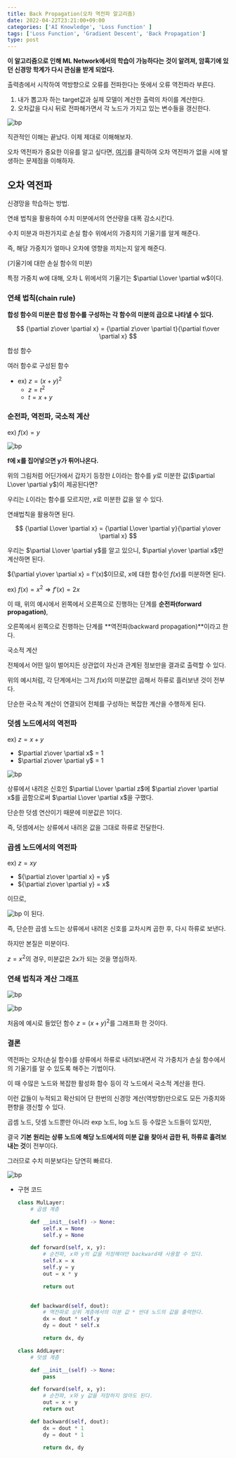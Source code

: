 ```yaml
---
title: Back Propagation(오차 역전파 알고리즘)
date: 2022-04-22T23:21:00+09:00
categories: ['AI Knowledge', 'Loss Function' ]
tags: ['Loss Function', 'Gradient Descent', 'Back Propagation']
type: post
---
```

**이 알고리즘으로 인해 ML Network에서의 학습이 가능하다는 것이 알려져, 암흑기에 있던 신경망 학계가 다시 관심을 받게 되었다.**

출력층에서 시작하여 역방향으로 오류를 전파한다는 뜻에서 오류 역전파라 부른다.

1. 내가 뽑고자 하는 target값과 실제 모델이 계산한 출력의 차이를 계산한다.
2. 오차값을 다시 뒤로 전파해가면서 각 노드가 가지고 있는 변수들을 갱신한다.

![bp](bp.png)

직관적인 이해는 끝났다. 이제 제대로 이해해보자.

오차 역전파가 중요한 이유를 알고 싶다면, [여기](https://osmin625.github.io/posts/%EC%88%98%EC%B9%98-%EB%AF%B8%EB%B6%84/)를 클릭하여 오차 역전파가 없을 시에 발생하는 문제점을 이해하자.

## 오차 역전파

신경망을 학습하는 방법.

연쇄 법칙을 활용하여 수치 미분에서의 연산량을 대폭 감소시킨다.

수치 미분과 마찬가지로 손실 함수 위에서의 가중치의 기울기를 알게 해준다.

즉, 해당 가중치가 얼마나 오차에 영향을 끼치는지 알게 해준다.

(기울기에 대한 손실 함수의 미분)

특정 가중치 w에 대해, 오차 L 위에서의 기울기는 $\partial L\over \partial w$이다.

### 연쇄 법칙(chain rule)

**합성 함수의 미분은 합성 함수를 구성하는 각 함수의 미분의 곱으로 나타낼 수 있다.**

$$
{\partial z\over \partial x} = {\partial z\over \partial t}{\partial t\over \partial x}
$$

합성 함수

여러 함수로 구성된 함수

- ex) $z = (x + y)^2$
    - $z = t^2$
    - $t = x + y$

### 순전파, 역전파, 국소적 계산

ex) $f(x) = y$

![bp](bp1.png)

**f에 x를 집어넣으면 y가 튀어나온다.**

위의 그림처럼 어딘가에서 갑자기 등장한 $L$이라는 함수를 $y$로 미분한 값($\partial L\over \partial y$)이 제공된다면?

우리는 $L$이라는 함수를 모르지만, $x$로 미분한 값을 알 수 있다.

연쇄법칙을 활용하면 된다.

$$
{\partial L\over \partial x} = {\partial L\over \partial y}{\partial y\over \partial x}
$$

우리는 $\partial L\over \partial y$를 알고 있으니, $\partial y\over \partial x$만 계산하면 된다.

${\partial y\over \partial x} = f'(x)$이므로, x에 대한 함수인 $f(x)$를 미분하면 된다.

ex) $f(x) = x^2 ⇒ f'(x) = 2x$ 

이 때, 위의 예시에서 왼쪽에서 오른쪽으로 진행하는 단계를 **순전파(forward propagation)**,

오른쪽에서 왼쪽으로 진행하는 단계를 **역전파(backward propagation)**이라고 한다.

국소적 계산

전체에서 어떤 일이 벌어지든 상관없이 자신과 관계된 정보만을 결과로 출력할 수 있다.

위의 예시처럼, 각 단계에서는 그저 $f(x)$의 미분값만 곱해서 하류로 흘러보낸 것이 전부다.

단순한 국소적 계산이 연결되어 전체를 구성하는 복잡한 계산을 수행하게 된다.

### 덧셈 노드에서의 역전파

ex) $z = x + y$

- $\partial z\over \partial x$ = 1
- $\partial z\over \partial y$ = 1

![bp](bp2.png)

상류에서 내려온 신호인 $\partial L\over \partial z$에 $\partial z\over \partial x$를 곱함으로써 $\partial L\over \partial x$을 구했다.

단순한 덧셈 연산이기 때문에 미분값은 1이다.

즉, 덧셈에서는 상류에서 내려온 값을 그대로 하류로 전달한다.

### 곱셈 노드에서의 역전파

ex) $z = xy$

- ${\partial z\over \partial x} = y$
- ${\partial z\over \partial y} = x$

이므로, 

![bp](bp3.png)
이 된다.

즉, 단순한 곱셈 노드는 상류에서 내려온 신호를 교차시켜 곱한 후, 다시 하류로 보낸다.

하지만 본질은 미분이다.

$z = x^2$의 경우, 미분값은 $2x$가 되는 것을 명심하자.

### 연쇄 법칙과 계산 그래프

![bp](bp4.png)

![bp](bp5.png)

처음에 예시로 들었던 함수 $z = (x+y)^2$를 그래프화 한 것이다.

### 결론

역전파는 오차(손실 함수)를 상류에서 하류로 내려보내면서 각 가중치가 손실 함수에서의 기울기를 알 수 있도록 해주는 기법이다.

이 때 수많은 노드와 복잡한 활성화 함수 등이 각 노드에서 국소적 계산을 한다.

이런 값들이 누적되고 확산되어 단 한번의 신경망 계산(역방향)만으로도 모든 가중치와 편향을 갱신할 수 있다.

곱셈 노드, 덧셈 노드뿐만 아니라 exp 노드, log 노드 등 수많은 노드들이 있지만,

결국 **기본 원리는 상류 노드에 해당 노드에서의 미분 값을 찾아서 곱한 뒤, 하류로 흘려보내는 것**이 전부이다.

그러므로 수치 미분보다는 당연히 빠르다.

![bp](bp6.png)

- 구현 코드
    
    ```python
    class MulLayer:
        # 곱셈 계층
    
        def __init__(self) -> None:
            self.x = None
            self.y = None
    
        def forward(self, x, y):
            # 순전파, x와 y의 값을 저장해야만 backward때 사용할 수 있다.
            self.x = x
            self.y = y
            out = x * y
    
            return out
    
        
        def backward(self, dout):
            # 역전파로 상위 계층에서의 미분 값 * 반대 노드의 값을 출력한다.
            dx = dout * self.y
            dy = dout * self.x
    
            return dx, dy
    
    class AddLayer:
        # 덧셈 계층
    
        def __init__(self) -> None:
            pass
    
        def forward(self, x, y):
            # 순전파, x와 y 값을 저장하지 않아도 된다.
            out = x + y
            return out
    
        def backward(self, dout):
            dx = dout * 1
            dy = dout * 1
    
            return dx, dy
    ```